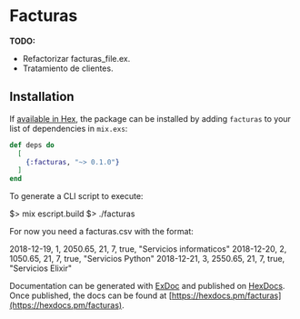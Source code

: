 # Facturas

**TODO:**
- Refactorizar facturas_file.ex.
- Tratamiento de clientes.

## Installation

If [available in Hex](https://hex.pm/docs/publish), the package can be installed
by adding `facturas` to your list of dependencies in `mix.exs`:

```elixir
def deps do
  [
    {:facturas, "~> 0.1.0"}
  ]
end
```

To generate a CLI script to execute:

$> mix escript.build
$> ./facturas

For now you need a facturas.csv with the format:

2018-12-19, 1, 2050.65, 21, 7, true, "Servicios informaticos"
2018-12-20, 2, 1050.65, 21, 7, true, "Servicios Python"
2018-12-21, 3, 2550.65, 21, 7, true, "Servicios Elixir"


Documentation can be generated with [ExDoc](https://github.com/elixir-lang/ex_doc)
and published on [HexDocs](https://hexdocs.pm). Once published, the docs can
be found at [https://hexdocs.pm/facturas](https://hexdocs.pm/facturas).

```Menlo, Consolas, DejaVu Sans Mono, monospace
